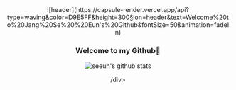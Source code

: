 <div align="center">
![header](https://capsule-render.vercel.app/api?type=waving&color=D9E5FF&height=300&section=header&text=Welcome%20to%20Jang%20Se%20%20Eun's%20Github&fontSize=50&animation=fadeIn)

### Welcome to my Github:star2:   
![seeun's github stats](https://github-readme-stats.vercel.app/api?username=seeun&show_icons=true)

<!--
**isprogrammingfun/isprogrammingfun** is a ✨ _special_ ✨ repository because its `README.md` (this file) appears on your GitHub profile.

Here are some ideas to get you started:

- 🔭 I’m currently working on ...
- 🌱 I’m currently learning ...
- 👯 I’m looking to collaborate on ...
- 🤔 I’m looking for help with ...
- 💬 Ask me about ...
- 📫 How to reach me: ...
- 😄 Pronouns: ...
- ⚡ Fun fact: ...
-->
/div>
